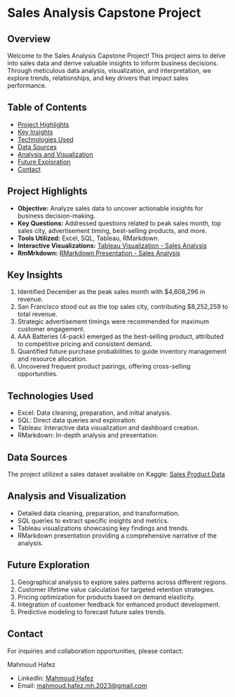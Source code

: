 # Sales Analysis Capstone Project

## Overview

Welcome to the Sales Analysis Capstone Project! This project aims to delve into sales data and derive valuable insights to inform business decisions. Through meticulous data analysis, visualization, and interpretation, we explore trends, relationships, and key drivers that impact sales performance.

## Table of Contents

- [Project Highlights](#project-highlights)
- [Key Insights](#key-insights)
- [Technologies Used](#technologies-used)
- [Data Sources](#data-sources)
- [Analysis and Visualization](#analysis-and-visualization)
- [Future Exploration](#future-exploration)
- [Contact](#contact)

## Project Highlights

- **Objective:** Analyze sales data to uncover actionable insights for business decision-making.
- **Key Questions:** Addressed questions related to peak sales month, top sales city, advertisement timing, best-selling products, and more.
- **Tools Utilized:** Excel, SQL, Tableau, RMarkdown.
- **Interactive Visualizations:** [Tableau Visualization - Sales Analysis](https://public.tableau.com/views/Sales_analysis_16912020036490/Sales_analysis?:language=en-US&:display_count=n&:origin=viz_share_link)
- **RmMrkdown:** [RMarkdown Presentation - Sales Analysis](https://rpubs.com/Mahmoud_hafez/sales_analysis)

## Key Insights

1. Identified December as the peak sales month with $4,608,296 in revenue.
2. San Francisco stood out as the top sales city, contributing $8,252,259 to total revenue.
3. Strategic advertisement timings were recommended for maximum customer engagement.
4. AAA Batteries (4-pack) emerged as the best-selling product, attributed to competitive pricing and consistent demand.
5. Quantified future purchase probabilities to guide inventory management and resource allocation.
6. Uncovered frequent product pairings, offering cross-selling opportunities.

## Technologies Used

- Excel: Data cleaning, preparation, and initial analysis.
- SQL: Direct data queries and exploration.
- Tableau: Interactive data visualization and dashboard creation.
- RMarkdown: In-depth analysis and presentation.

## Data Sources

The project utilized a sales dataset available on Kaggle: [Sales Product Data](https://www.kaggle.com/datasets/knightbearr/sales-product-data)

## Analysis and Visualization

- Detailed data cleaning, preparation, and transformation.
- SQL queries to extract specific insights and metrics.
- Tableau visualizations showcasing key findings and trends.
- RMarkdown presentation providing a comprehensive narrative of the analysis.

## Future Exploration

1. Geographical analysis to explore sales patterns across different regions.
2. Customer lifetime value calculation for targeted retention strategies.
3. Pricing optimization for products based on demand elasticity.
4. Integration of customer feedback for enhanced product development.
5. Predictive modeling to forecast future sales trends.

## Contact

For inquiries and collaboration opportunities, please contact:

Mahmoud Hafez
- LinkedIn: [Mahmoud Hafez](https://www.linkedin.com/in/mahmoudtheanalyst/)
- Email: mahmoud.hafez.mh.2023@gmail.com
